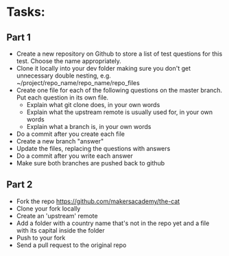 Tasks:
===

Part 1
---

* Create a new repository on Github to store a list of test questions for this test. Choose the name appropriately.
* Clone it locally into your dev folder making sure you don't get unnecessary double nesting, e.g. ~/project/repo_name/repo_name/repo_files
* Create one file for each of the following questions on the master branch. Put each question in its own file.
	* Explain what git clone does, in your own words
	* Explain what the upstream remote is usually used for, in your own words
	* Explain what a branch is, in your own words
* Do a commit after you create each file
* Create a new branch "answer"
* Update the files, replacing the questions with answers
* Do a commit after you write each answer
* Make sure both branches are pushed back to github


Part 2
------

* Fork the repo https://github.com/makersacademy/the-cat
* Clone your fork locally
* Create an 'upstream' remote
* Add a folder with a country name that's not in the repo yet and a file with its capital inside the folder
* Push to your fork
* Send a pull request to the original repo


